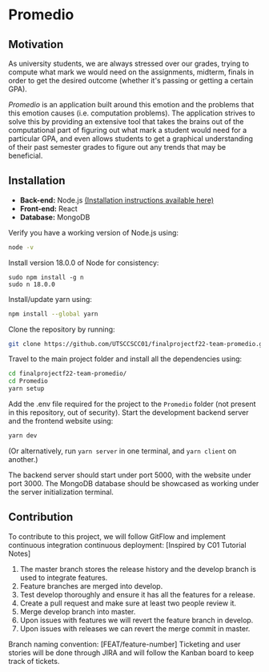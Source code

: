 
# Promedio

## Motivation
As university students, we are always stressed over our grades, trying to compute what mark we would need on the assignments, midterm, finals in order to get the desired outcome (whether it's passing or getting a certain GPA). 

*Promedio* is an application built around this emotion and the problems that this emotion causes (i.e. computation problems). The application strives to solve this by providing an extensive tool that takes the brains out of the computational part of figuring out what mark a student would need for a particular GPA, and even allows students to get a graphical understanding of their past semester grades to figure out any trends that may be beneficial.

## Installation
- **Back-end:** Node.js [(Installation instructions available here)](https://nodejs.org/en/download/)
- **Front-end:** React
- **Database:** MongoDB

Verify you have a working version of Node.js using:
```sh
node -v
```
Install version 18.0.0 of Node for consistency:
```
sudo npm install -g n
sudo n 18.0.0
```

Install/update yarn using:
```sh
npm install --global yarn
```
Clone the repository by running:
```sh
git clone https://github.com/UTSCCSCC01/finalprojectf22-team-promedio.git
```
Travel to the main project folder and install all the dependencies using:
```sh
cd finalprojectf22-team-promedio/
cd Promedio
yarn setup
```
Add the .env file required for the project to the `Promedio` folder (not present in this repository, out of security).
Start the development backend server and the frontend website using:
```sh
yarn dev
```
(Or alternatively, run `yarn server` in one terminal, and `yarn client` on another.)

The backend server should start under port 5000, with the website under port 3000. The MongoDB database should be showcased as working under the server initialization terminal.

## Contribution
To contribute to this project, we will follow GitFlow and implement continuous integration continuous deployment: [Inspired by C01 Tutorial Notes] 
  1) The master branch stores the release history and the develop branch is used to integrate features.
  2) Feature branches are merged into develop.
  3) Test develop thoroughly and ensure it has all the features for a release.
  4) Create a pull request and make sure at least two people review it.
  5) Merge develop branch into master.
  6) Upon issues with features we will revert the feature branch in develop.
  7) Upon issues with releases we can revert the merge commit in master.

Branch naming convention: [FEAT/feature-number]
Ticketing and user stories will be done through JIRA and will follow the Kanban board to keep track of tickets.
